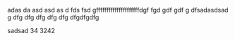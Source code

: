 adas da asd 
asd as
d 
fds
fsd
gfffffffffffffffffffffdgf fgd
 gdf
 gdf
g dfsadasdsad
g 
dfg
 dfg dfg dfg dfg dfgdfgdfg

sadsad 34 3242
